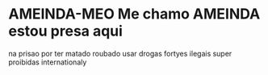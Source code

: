# AMEINDA-MEO    Me chamo AMEINDA estou presa aqui 
na prisao por ter matado roubado usar drogas fortyes ilegais super proibidas internationaly 
